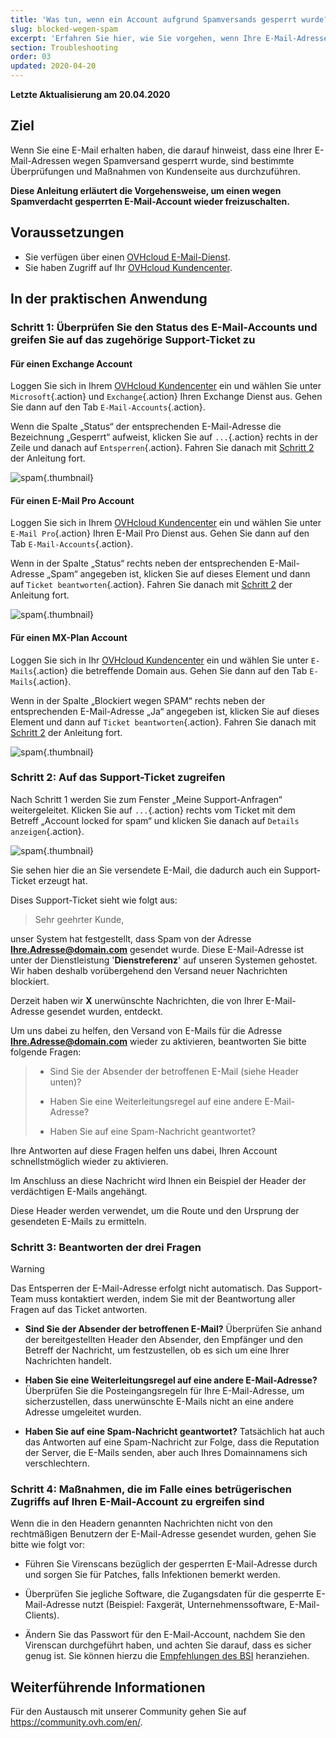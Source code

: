```yaml
---
title: 'Was tun, wenn ein Account aufgrund Spamversands gesperrt wurde?'
slug: blocked-wegen-spam
excerpt: 'Erfahren Sie hier, wie Sie vorgehen, wenn Ihre E-Mail-Adresse wegen Spamverdachts blockiert ist'
section: Troubleshooting
order: 03
updated: 2020-04-20
---
```


**Letzte Aktualisierung am 20.04.2020**

## Ziel

Wenn Sie eine E-Mail erhalten haben, die darauf hinweist, dass eine Ihrer E-Mail-Adressen wegen Spamversand gesperrt wurde, sind bestimmte Überprüfungen und Maßnahmen von Kundenseite aus durchzuführen.

**Diese Anleitung erläutert die Vorgehensweise, um einen wegen Spamverdacht gesperrten E-Mail-Account wieder freizuschalten.**

## Voraussetzungen

- Sie verfügen über einen [OVHcloud E-Mail-Dienst](https://www.ovhcloud.com/de/emails/).
- Sie haben Zugriff auf Ihr [OVHcloud Kundencenter](https://www.ovh.com/auth/?action=gotomanager&from=https://www.ovh.de/&ovhSubsidiary=de).

## In der praktischen Anwendung

### Schritt 1: Überprüfen Sie den Status des E-Mail-Accounts und greifen Sie auf das zugehörige Support-Ticket zu

#### Für einen Exchange Account

Loggen Sie sich in Ihrem [OVHcloud Kundencenter](https://www.ovh.com/auth/?action=gotomanager&from=https://www.ovh.de/&ovhSubsidiary=de) ein und wählen Sie unter `Microsoft`{.action} und `Exchange`{.action} Ihren Exchange Dienst aus. Gehen Sie dann auf den Tab `E-Mail-Accounts`{.action}.

Wenn die Spalte „Status“ der entsprechenden E-Mail-Adresse die Bezeichnung „Gesperrt“ aufweist, klicken Sie auf `...`{.action} rechts in der Zeile und danach auf `Entsperren`{.action}. Fahren Sie danach mit [Schritt 2](./#schritt-2-auf-das-support-ticket-zugreifen) der Anleitung fort.

![spam](images/blocked-for-SPAM-01-01.png){.thumbnail}

#### Für einen E-Mail Pro Account

Loggen Sie sich in Ihrem [OVHcloud Kundencenter](https://www.ovh.com/auth/?action=gotomanager&from=https://www.ovh.de/&ovhSubsidiary=de) ein und wählen Sie unter `E-Mail Pro`{.action} Ihren E-Mail Pro Dienst aus. Gehen Sie dann auf den Tab `E-Mail-Accounts`{.action}.

Wenn in der Spalte „Status“ rechts neben der entsprechenden E-Mail-Adresse „Spam“ angegeben ist, klicken Sie auf dieses Element und dann auf `Ticket beantworten`{.action}. Fahren Sie danach mit [Schritt 2](./#schritt-2-auf-das-support-ticket-zugreifen) der Anleitung fort.

![spam](images/blocked-for-SPAM-01-02.png){.thumbnail}

#### Für einen MX-Plan Account

Loggen Sie sich in Ihr [OVHcloud Kundencenter](https://www.ovh.com/auth/?action=gotomanager&from=https://www.ovh.de/&ovhSubsidiary=de) ein und wählen Sie unter  `E-Mails`{.action} die betreffende Domain aus. Gehen Sie dann auf den Tab `E-Mails`{.action}.

Wenn in der Spalte „Blockiert wegen SPAM“ rechts neben der entsprechenden E-Mail-Adresse „Ja“ angegeben ist, klicken Sie auf dieses Element und dann auf `Ticket beantworten`{.action}. Fahren Sie danach mit [Schritt 2](./#schritt-2-auf-das-support-ticket-zugreifen) der Anleitung fort.

![spam](images/blocked-for-SPAM-01-03.png){.thumbnail}


### Schritt 2: Auf das Support-Ticket zugreifen

Nach Schritt 1 werden Sie zum Fenster „Meine Support-Anfragen“ weitergeleitet. Klicken Sie auf `...`{.action} rechts vom Ticket mit dem Betreff „Account locked for spam“ und klicken Sie danach auf `Details anzeigen`{.action}. 

![spam](images/blocked-for-SPAM-02.png){.thumbnail}

Sie sehen hier die an Sie versendete E-Mail, die dadurch auch ein Support-Ticket erzeugt hat.

Dises Support-Ticket sieht wie folgt aus:

> 
> Sehr geehrter Kunde,
>
unser System hat festgestellt, dass Spam von der Adresse **Ihre.Adresse@domain.com** gesendet wurde. Diese E-Mail-Adresse ist unter der Dienstleistung '**Dienstreferenz**' auf unseren Systemen gehostet. Wir haben deshalb vorübergehend den Versand neuer Nachrichten blockiert.
>
Derzeit haben wir **X** unerwünschte Nachrichten, die von Ihrer E-Mail-Adresse gesendet wurden, entdeckt.
>
Um uns dabei zu helfen, den Versand von E-Mails für die Adresse **Ihre.Adresse@domain.com** wieder zu aktivieren, beantworten Sie bitte folgende Fragen:
>
> - Sind Sie der Absender der betroffenen E-Mail (siehe Header unten)?
>
> - Haben Sie eine Weiterleitungsregel auf eine andere E-Mail-Adresse?
>
> - Haben Sie auf eine Spam-Nachricht geantwortet?
>
Ihre Antworten auf diese Fragen helfen uns dabei, Ihren Account schnellstmöglich wieder zu aktivieren.
> 
>

Im Anschluss an diese Nachricht wird Ihnen ein Beispiel der Header der verdächtigen E-Mails angehängt.

Diese Header werden verwendet, um die Route und den Ursprung der gesendeten E-Mails zu ermitteln.

### Schritt 3: Beantworten der drei Fragen

> [!warning]
>
> Das Entsperren der E-Mail-Adresse erfolgt nicht automatisch. Das Support-Team muss kontaktiert werden, indem Sie mit der Beantwortung aller Fragen auf das Ticket antworten.

- **Sind Sie der Absender der betroffenen E-Mail?** Überprüfen Sie anhand der bereitgestellten Header den Absender, den Empfänger und den Betreff der Nachricht, um festzustellen, ob es sich um eine Ihrer Nachrichten handelt.

- **Haben Sie eine Weiterleitungsregel auf eine andere E-Mail-Adresse?** Überprüfen Sie die Posteingangsregeln für Ihre E-Mail-Adresse, um sicherzustellen, dass unerwünschte E-Mails nicht an eine andere Adresse umgeleitet wurden.

- **Haben Sie auf eine Spam-Nachricht geantwortet?** Tatsächlich hat auch das Antworten auf eine Spam-Nachricht zur Folge, dass die Reputation der Server, die E-Mails senden, aber auch Ihres Domainnamens sich verschlechtern.    


### Schritt 4: Maßnahmen, die im Falle eines betrügerischen Zugriffs auf Ihren E-Mail-Account zu ergreifen sind

Wenn die in den Headern genannten Nachrichten nicht von den rechtmäßigen Benutzern der E-Mail-Adresse gesendet wurden, gehen Sie bitte wie folgt vor:

- Führen Sie Virenscans bezüglich der gesperrten E-Mail-Adresse durch und sorgen Sie für Patches, falls Infektionen bemerkt werden.

- Überprüfen Sie jegliche Software, die Zugangsdaten für die gesperrte E-Mail-Adresse nutzt (Beispiel: Faxgerät, Unternehmenssoftware, E-Mail-Clients).

- Ändern Sie das Passwort für den E-Mail-Account, nachdem Sie den Virenscan durchgeführt haben, und achten Sie darauf, dass es sicher genug ist. Sie können hierzu die [Empfehlungen des BSI](https://www.bsi-fuer-buerger.de/BSIFB/DE/Empfehlungen/Passwoerter/passwoerter_node.html) heranziehen.


## Weiterführende Informationen

Für den Austausch mit unserer Community gehen Sie auf <https://community.ovh.com/en/>.
